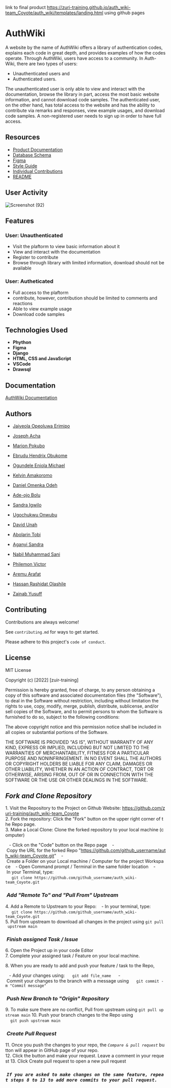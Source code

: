 link to final product https://zuri-training.github.io/auth_wiki-team_Coyote/auth_wiki/templates/landing.html using github pages

# AuthWiki

A website by the name of AuthWiki offers a library of
authentication codes, explains each code in great depth,
and provides examples of how the codes operate.
Through AuthWiki, users have access to a community. In Auth-Wiki,
there are two types of users:
* Unauthenticated users and
* Authenticated users.

The unauthenticated user is only able to view and interact
with the documentation, browse the library in part,
access the most basic website information, and cannot download
code samples. The authenticated user, on the other hand, has
total access to the website and has the ability to contribute
via remarks and responses, view example usages, and download
code samples.
A non-registered user needs to sign up in order to have full access.

## Resources

 - [Product Documentation](https://docs.google.com/document/d/1ITBL5rpUNdJRc3Z1jaYvhcwhqsICPdrpMUbRPsDOjbU/edit#heading=h.an4wb8a4jeqx)
 - [Database Schema](https://drawsql.app/teams/bolex/diagrams/team-coyote)
 - [Figma](https://www.figma.com/files/project/75010445/Team-project?fuid=1156597546801186264)
 - [Style Guide](https://www.figma.com/file/sfm68AaFmbHWhgesrKReaI/Style-Guide-%5BCOYOTE%5D?node-id=180%3A1236&t=77amWF9MylCaU5py-1)
 - [Individual Contributions](https://github.com/zuri-training/auth_wiki/tree/main/Contributions)
 - [README](https://github.com/zuri-training/auth_wiki-team_Coyote/blob/main/README.md)

## User Activity

![Screenshot (92)](https://user-images.githubusercontent.com/111118257/205340554-ec2a4ff6-8e61-4d60-ad12-009d9fc1253f.png)
## Features

### User: Unauthenticated
- Visit the plaftorm to view basic information about it
- View and interact with the documentation
- Register to contribute
- Browse through library with limited information, download should not be available

### User: Autheticated
- Full access to the plaftorm
- contribute, however, contribution should be limited to comments and reactions
- Able to view example usage
- Download code samples
## Technologies Used

- **Phython**
- **Figma**
- **Django**
- **HTML, CSS and JavaScript**
- **VSCode**
- **Drawsql**


## Documentation

[AuthWiki Documentation](https://docs.google.com/document/d/1ITBL5rpUNdJRc3Z1jaYvhcwhqsICPdrpMUbRPsDOjbU/edit#heading=h.an4wb8a4jeqx)


## Authors

- [Jaiyeola Opeoluwa Erimipo](https://www.github.com/jAyJOet)

- [Joseph Acha](https://www.github.com/jayinfinity)

- [Marion Pokubo](https://www.github.com/Mariyawn)

- [Ebrudu Hendrix Obukome](https://www.github.com/HendrixTech)

- [Ogundele Eniola Michael](https://www.github.com/Meophoenix)

- [Kelvin Amakoromo](https://www.github.com/Kelzymaks)

- [Daniel Omenka Odeh](https://www.github.com/Adada001)

- [Ade-ojo Bolu](https://www.github.com/bolexs)

- [Sandra Igwilo](https://www.github.com/sandraigwilo)

- [Ugochukwu Onwubu](https://www.github.com/Ugochukwu-On)

- [David Unah](https://www.github.com/David-Unah)

- [Abolarin Tobi](https://www.github.com/Thobiy)

- [Aganyi Sandra](https://www.github.com/sandyspring)

- [Nabil Muhammad Sani](https://www.github.com/NabilMS00)

- [Philemon Victor](https://www.github.com/Victurrr)

- [Aremu Arafat](https://www.github.com/Bimbola23)

- [Hassan Rashidat Olashile](https://www.github.com/Shilz-1)

- [Zainab Yusuff](https://www.github.com/hiy-zee)
## Contributing

Contributions are always welcome!

See `contributing.md` for ways to get started.

Please adhere to this project's `code of conduct`.


## License

MIT License

Copyright (c) [2022] [zuir-training]

Permission is hereby granted, free of charge, to any person obtaining a copy
of this software and associated documentation files (the "Software"), to deal
in the Software without restriction, including without limitation the rights
to use, copy, modify, merge, publish, distribute, sublicense, and/or sell
copies of the Software, and to permit persons to whom the Software is
furnished to do so, subject to the following conditions:

The above copyright notice and this permission notice shall be included in all
copies or substantial portions of the Software.

THE SOFTWARE IS PROVIDED "AS IS", WITHOUT WARRANTY OF ANY KIND, EXPRESS OR
IMPLIED, INCLUDING BUT NOT LIMITED TO THE WARRANTIES OF MERCHANTABILITY,
FITNESS FOR A PARTICULAR PURPOSE AND NONINFRINGEMENT. IN NO EVENT SHALL THE
AUTHORS OR COPYRIGHT HOLDERS BE LIABLE FOR ANY CLAIM, DAMAGES OR OTHER
LIABILITY, WHETHER IN AN ACTION OF CONTRACT, TORT OR OTHERWISE, ARISING FROM,
OUT OF OR IN CONNECTION WITH THE SOFTWARE OR THE USE OR OTHER DEALINGS IN THE
SOFTWARE.

 
  
 ## *Fork and Clone Repository*

 1. Visit the Repository to the Project on Github Website: https://github.com/zuri-training/auth_wiki-team_Coyote 
 2. Fork the repository: Click the "Fork" button on the upper right corner of the Repo page. 
 3. Make a Local Clone: Clone the forked repository to your local machine (computer) 
  
    - Click on the "Code" button on the Repo page 
    - Copy the URL for the forked Repo "https://github.com/github_username/auth_wiki-team_Coyote.git" 
    - Create a Folder on your Local machine / Computer for the project Workspace 
    - Open Command prompt / Terminal in the same folder location 
    - In your Terminal, type: 
      `git clone https://github.com/github_username/auth_wiki-team_Coyote.git` 
  
 ###  *Add "Remote To" and "Pull From" Upstream* 
  
 4. Add a Remote to Upstream to your Repo: 
    - In your terminal, type: 
      `git clone https://github.com/github_username/auth_wiki-team_Coyote.git` 
 5. Pull from upstream to download all changes in the project using `git pull upstream main` 
  
 ###  *Finish assigned Task / Issue* 
  
 6. Open the Project up in your code Editor 
 7. Complete your assigned task / Feature on your local machine. 
  
 8. When you are ready to add and push your feature / task to the Repo, 
    
 <!--- Create a new branch with your feature / task name you are adding e.g "ft-Add new channel". To do this, type: 
      `git checkout -b ft-Add new channel`
 --> 

    - Add your changes using: 
      `git add file_name ` 
    - Commit your changes to the branch with a message using 
      `git commit -m "Commit message"` 
  
 <!--- \* Note: if the Feature is a bug fix, use `bug:message` for your branch and commit message --> 
  
 ###  *Push New Branch to "Origin" Repository* 
  
 9. To make sure there are no conflict, Pull from upstream using `git pull upstream main` 
 10. Push your branch changes to the Repo using 
     `git push upstream main` 
  
 ###  *Create Pull Request* 
  
 11. Once you push the changes to your repo, the *`Compare & pull request`* button will appear in GitHub page of your repo. 
 12. Click the button and make your request. Leave a comment in your request 
 13. Click Create pull request to open a new pull request 
  
 ###  *`If you are asked to make changes on the same feature, repeat steps 8 to 13 to add more commits to your pull request.`*
```


